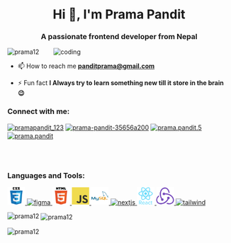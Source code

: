 <h1 align="center">Hi 👋, I'm Prama Pandit</h1>
<h3 align="center">A passionate frontend developer from Nepal</h3>


<img align="right" alt="coding" width="400" src="https://c.tenor.com/S59bPkT0pqcAAAAC/programming.gif" >

<p align="left"> <img src="https://komarev.com/ghpvc/?username=prama12&label=Profile%20views&color=0e75b6&style=flat" alt="prama12" /> </p>

- 📫 How to reach me **panditprama@gmail.com**

- ⚡ Fun fact **I Always try to learn something new till it store in the brain 😉**

<h3 align="left">Connect with me:</h3>
<p align="left">
<a href="https://twitter.com/pramapandit_123" target="blank"><img align="center" src="https://raw.githubusercontent.com/rahuldkjain/github-profile-readme-generator/master/src/images/icons/Social/twitter.svg" alt="pramapandit_123" height="30" width="40" /></a>
<a href="https://linkedin.com/in/prama-pandit-35656a200" target="blank"><img align="center" src="https://raw.githubusercontent.com/rahuldkjain/github-profile-readme-generator/master/src/images/icons/Social/linked-in-alt.svg" alt="prama-pandit-35656a200" height="30" width="40" /></a>
<a href="https://fb.com/prama.pandit.5" target="blank"><img align="center" src="https://raw.githubusercontent.com/rahuldkjain/github-profile-readme-generator/master/src/images/icons/Social/facebook.svg" alt="prama.pandit.5" height="30" width="40" /></a>
<a href="https://instagram.com/prama.pandit" target="blank"><img align="center" src="https://raw.githubusercontent.com/rahuldkjain/github-profile-readme-generator/master/src/images/icons/Social/instagram.svg" alt="prama.pandit" height="30" width="40" /></a>
</p>
<br><br>
<h3 align="left">Languages and Tools:</h3>
<p align="left"> <a href="https://www.w3schools.com/css/" target="_blank" rel="noreferrer"> <img src="https://raw.githubusercontent.com/devicons/devicon/master/icons/css3/css3-original-wordmark.svg" alt="css3" width="40" height="40"/> </a> <a href="https://www.figma.com/" target="_blank" rel="noreferrer"> <img src="https://www.vectorlogo.zone/logos/figma/figma-icon.svg" alt="figma" width="40" height="40"/> </a> <a href="https://www.w3.org/html/" target="_blank" rel="noreferrer"> <img src="https://raw.githubusercontent.com/devicons/devicon/master/icons/html5/html5-original-wordmark.svg" alt="html5" width="40" height="40"/> </a> <a href="https://developer.mozilla.org/en-US/docs/Web/JavaScript" target="_blank" rel="noreferrer"> <img src="https://raw.githubusercontent.com/devicons/devicon/master/icons/javascript/javascript-original.svg" alt="javascript" width="40" height="40"/> </a> <a href="https://www.mysql.com/" target="_blank" rel="noreferrer"> <img src="https://raw.githubusercontent.com/devicons/devicon/master/icons/mysql/mysql-original-wordmark.svg" alt="mysql" width="40" height="40"/> </a> <a href="https://nextjs.org/" target="_blank" rel="noreferrer"> <img src="https://cdn.worldvectorlogo.com/logos/nextjs-2.svg" alt="nextjs" width="40" height="40"/> </a> <a href="https://reactjs.org/" target="_blank" rel="noreferrer"> <img src="https://raw.githubusercontent.com/devicons/devicon/master/icons/react/react-original-wordmark.svg" alt="react" width="40" height="40"/> </a> <a href="https://redux.js.org" target="_blank" rel="noreferrer"> <img src="https://raw.githubusercontent.com/devicons/devicon/master/icons/redux/redux-original.svg" alt="redux" width="40" height="40"/> </a> <a href="https://tailwindcss.com/" target="_blank" rel="noreferrer"> <img src="https://www.vectorlogo.zone/logos/tailwindcss/tailwindcss-icon.svg" alt="tailwind" width="40" height="40"/> </a> </p>

<p><img align="left" src="https://github-readme-stats.vercel.app/api/top-langs?username=prama12&show_icons=true&locale=en&layout=compact" alt="prama12" /></p>

<p>&nbsp;<img align="center" src="https://github-readme-stats.vercel.app/api?username=prama12&show_icons=true&locale=en" alt="prama12" /></p>

<p><img align="center" src="https://github-readme-streak-stats.herokuapp.com/?user=prama12&" alt="prama12" /></p>
